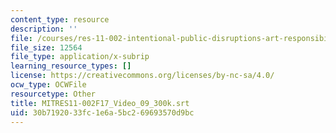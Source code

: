 ```yaml
---
content_type: resource
description: ''
file: /courses/res-11-002-intentional-public-disruptions-art-responsibility-and-pedagogy-fall-2017/30b7192033fc1e6a5bc269693570d9bc_MITRES11-002F17_Video_09_300k.srt
file_size: 12564
file_type: application/x-subrip
learning_resource_types: []
license: https://creativecommons.org/licenses/by-nc-sa/4.0/
ocw_type: OCWFile
resourcetype: Other
title: MITRES11-002F17_Video_09_300k.srt
uid: 30b71920-33fc-1e6a-5bc2-69693570d9bc
---
```


